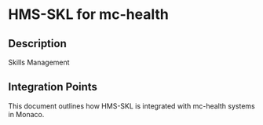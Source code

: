 # HMS-SKL for mc-health

## Description

Skills Management

## Integration Points

This document outlines how HMS-SKL is integrated with mc-health systems in Monaco.

